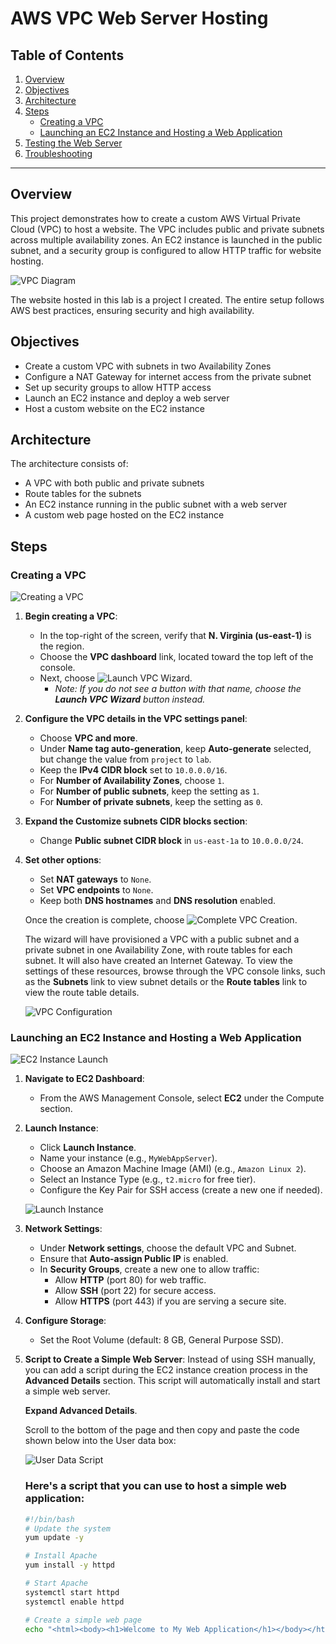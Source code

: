 # AWS VPC Web Server Hosting

## Table of Contents
1. [Overview](#overview)
2. [Objectives](#objectives)
3. [Architecture](#architecture)
4. [Steps](#steps)
    - [Creating a VPC](#creating-a-vpc)
    - [Launching an EC2 Instance and Hosting a Web Application](#launching-an-ec2-instance-and-hosting-a-web-application)
5. [Testing the Web Server](#testing-the-web-server)
6. [Troubleshooting](#troubleshooting)

---

## Overview
This project demonstrates how to create a custom AWS Virtual Private Cloud (VPC) to host a website. The VPC includes public and private subnets across multiple availability zones. An EC2 instance is launched in the public subnet, and a security group is configured to allow HTTP traffic for website hosting.

![VPC Diagram](https://github.com/user-attachments/assets/97d89698-cf7c-409b-b77e-82ba321b150f)

The website hosted in this lab is a project I created. The entire setup follows AWS best practices, ensuring security and high availability.

## Objectives
- Create a custom VPC with subnets in two Availability Zones
- Configure a NAT Gateway for internet access from the private subnet
- Set up security groups to allow HTTP access
- Launch an EC2 instance and deploy a web server
- Host a custom website on the EC2 instance

## Architecture
The architecture consists of:
- A VPC with both public and private subnets
- Route tables for the subnets
- An EC2 instance running in the public subnet with a web server
- A custom web page hosted on the EC2 instance

## Steps

### Creating a VPC

![Creating a VPC](https://github.com/user-attachments/assets/463274f5-9efe-4123-b103-7975806bac77)

1. **Begin creating a VPC**:
   - In the top-right of the screen, verify that **N. Virginia (us-east-1)** is the region.
   - Choose the **VPC dashboard** link, located toward the top left of the console.
   - Next, choose ![Launch VPC Wizard](https://github.com/user-attachments/assets/6445f67e-8790-42aa-9066-d906c0d9258e).
     - _Note: If you do not see a button with that name, choose the **Launch VPC Wizard** button instead._

2. **Configure the VPC details in the VPC settings panel**:
   - Choose **VPC and more**.
   - Under **Name tag auto-generation**, keep **Auto-generate** selected, but change the value from `project` to `lab`.
   - Keep the **IPv4 CIDR block** set to `10.0.0.0/16`.
   - For **Number of Availability Zones**, choose `1`.
   - For **Number of public subnets**, keep the setting as `1`.
   - For **Number of private subnets**, keep the setting as `0`.

3. **Expand the Customize subnets CIDR blocks section**:
   - Change **Public subnet CIDR block** in `us-east-1a` to `10.0.0.0/24`.

4. **Set other options**:
   - Set **NAT gateways** to `None`.
   - Set **VPC endpoints** to `None`.
   - Keep both **DNS hostnames** and **DNS resolution** enabled.

   Once the creation is complete, choose ![Complete VPC Creation](https://github.com/user-attachments/assets/fad0bca4-6870-4334-8e86-582e04b71f37).

   The wizard will have provisioned a VPC with a public subnet and a private subnet in one Availability Zone, with route tables for each subnet. It will also have created an Internet Gateway. To view the settings of these resources, browse through the VPC console links, such as the **Subnets** link to view subnet details or the **Route tables** link to view the route table details.

   ![VPC Configuration](https://github.com/user-attachments/assets/0c62f86e-5126-48da-a1a7-a9218e1095c9)

### Launching an EC2 Instance and Hosting a Web Application

![EC2 Instance Launch](https://github.com/user-attachments/assets/6007bf2e-39e2-4eed-b1fd-73bfe5853c9d)

1. **Navigate to EC2 Dashboard**:
   - From the AWS Management Console, select **EC2** under the Compute section.

2. **Launch Instance**:
   - Click **Launch Instance**.
   - Name your instance (e.g., `MyWebAppServer`).
   - Choose an Amazon Machine Image (AMI) (e.g., `Amazon Linux 2`).
   - Select an Instance Type (e.g., `t2.micro` for free tier).
   - Configure the Key Pair for SSH access (create a new one if needed).

   ![Launch Instance](https://github.com/user-attachments/assets/4fd03f9f-cebc-409f-b88b-608076c26499)

3. **Network Settings**:
   - Under **Network settings**, choose the default VPC and Subnet.
   - Ensure that **Auto-assign Public IP** is enabled.
   - In **Security Groups**, create a new one to allow traffic:
     - Allow **HTTP** (port 80) for web traffic.
     - Allow **SSH** (port 22) for secure access.
     - Allow **HTTPS** (port 443) if you are serving a secure site.

4. **Configure Storage**:
   - Set the Root Volume (default: 8 GB, General Purpose SSD).

5. **Script to Create a Simple Web Server**:
   Instead of using SSH manually, you can add a script during the EC2 instance creation process in the **Advanced Details** section. This script will automatically install and start a simple web server.

   **Expand Advanced Details**.

   Scroll to the bottom of the page and then copy and paste the code shown below into the User data box:

   ![User Data Script](https://github.com/user-attachments/assets/e8b6acb7-4458-4971-9b1f-bcb059b32386)

   ### Here's a script that you can use to host a simple web application:

   ```bash
   #!/bin/bash
   # Update the system
   yum update -y

   # Install Apache
   yum install -y httpd

   # Start Apache
   systemctl start httpd
   systemctl enable httpd

   # Create a simple web page
   echo "<html><body><h1>Welcome to My Web Application</h1></body></html>" > /var/www/html/index.html

  ```
